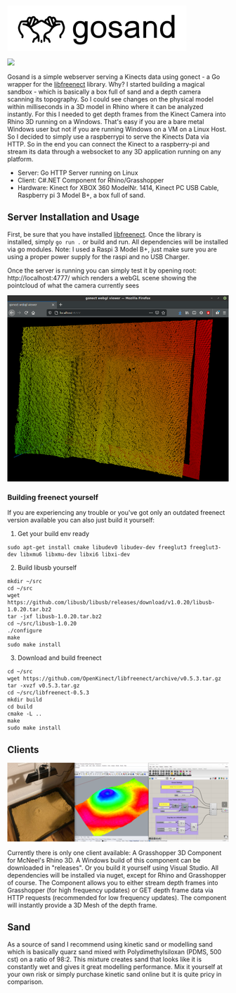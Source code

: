 
![](https://raw.githubusercontent.com/moethu/gosand/main/images/logo.png)

![](https://raw.githubusercontent.com/moethu/gosand/main/images/image.png)

Gosand is a simple webserver serving a Kinects data using gonect - a Go wrapper for the [libfreenect](https://github.com/OpenKinect/libfreenect) library. Why? I started building a magical sandbox - which is basically a box full of sand and a depth camera scanning its topography. So I could see changes on the physical model within milliseconds in a 3D model in Rhino where it can be analyzed instantly. For this I needed to get depth frames from the Kinect Camera into Rhino 3D running on a Windows. That's easy if you are a bare metal Windows user but not if you are running Windows on a VM on a Linux Host. So I decided to simply use a raspberrypi to serve the Kinects Data via HTTP. So in the end you can connect the Kinect to a raspberry-pi and stream its data through a websocket to any 3D application running on any platform.

- Server: Go HTTP Server running on Linux
- Client: C#.NET Component for Rhino/Grasshopper
- Hardware: Kinect for XBOX 360 ModelNr. 1414, Kinect PC USB Cable, Raspberry pi 3 Model B+, a box full of sand.

## Server Installation and Usage

First, be sure that you have installed [libfreenect](https://github.com/OpenKinect/libfreenect).
Once the library is installed, simply `go run .` or build and run. All dependencies will be installed via go modules.
Note: I used a Raspi 3 Model B+, just make sure you are using a proper power supply for the raspi and no USB Charger.

Once the server is running you can simply test it by opening root: http://localhost:4777/
which renders a webGL scene showing the pointcloud of what the camera currently sees

![](https://raw.githubusercontent.com/moethu/gosand/main/images/home.png)

### Building freenect yourself

If you are experiencing any trouble or you've got only an outdated freenect version available you can also just build it yourself:

1. Get your build env ready
```
sudo apt-get install cmake libudev0 libudev-dev freeglut3 freeglut3-dev libxmu6 libxmu-dev libxi6 libxi-dev
```

2. Build libusb yourself
```
mkdir ~/src
cd ~/src
wget https://github.com/libusb/libusb/releases/download/v1.0.20/libusb-1.0.20.tar.bz2
tar -jxf libusb-1.0.20.tar.bz2
cd ~/src/libusb-1.0.20
./configure
make
sudo make install
```

3. Download and build freenect
```
cd ~/src
wget https://github.com/OpenKinect/libfreenect/archive/v0.5.3.tar.gz
tar -xvzf v0.5.3.tar.gz
cd ~/src/libfreenect-0.5.3
mkdir build
cd build
cmake -L ..
make
sudo make install
```

## Clients

![](https://raw.githubusercontent.com/moethu/gosand/main/images/example.png)

Currently there is only one client available: A Grasshopper 3D Component for McNeel's Rhino 3D. A Windows build of this component can be downloaded in "releases". Or you build it yourself using Visual Studio. All dependencies will be installed via nuget, except for Rhino and Grasshopper of course. The Component allows you to either stream depth frames into Grasshopper (for high frequency updates) or GET depth frame data via HTTP requests (recommended for low frequency updates). The component will instantly provide a 3D Mesh of the depth frame. 

## Sand

As a source of sand I recommend using kinetic sand or modelling sand which is basically quarz sand mixed with Polydimethylsiloxan (PDMS, 500 cst) on a ratio of 98:2. This mixture creates sand that looks like it is constantly wet and gives it great modelling performance. Mix it yourself at your own risk or simply purchase kinetic sand online but it is quite pricy in comparison.
